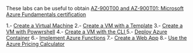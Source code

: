 These labs can be useful to obtain [AZ-900T00 and AZ-900T01: Microsoft Azure Fundamentals certification](https://learn.microsoft.com/en-us/certifications/exams/az-900/)

1.- [Create a Virtual Machine](https://github.com/ETSISI-CCforIoT/azure-fundamentals-en/blob/main/instructions/Walkthroughs/01-Create%20a%20virtual%20machine.md)
2.- [Create a VM with a Template](https://github.com/ETSISI-CCforIoT/azure-fundamentals-en/blob/main/instructions/Walkthroughs/09-Create%20a%20VM%20with%20a%20Template.md)
3.- [Create a VM with Powwrshell](https://github.com/ETSISI-CCforIoT/azure-fundamentals-en/blob/main/instructions/Walkthroughs/10-Create%20a%20VM%20with%20PowerShell.md)
4.- [Create a VM with the CLI ](https://github.com/ETSISI-CCforIoT/azure-fundamentals-en/blob/main/instructions/Walkthroughs/11-Create%20a%20VM%20with%20the%20CLI.md)
5.- [Deploy Azure Container](https://github.com/ETSISI-CCforIoT/azure-fundamentals-en/blob/main/instructions/Walkthroughs/02-Deploy%20Azure%20Container%20Instances.md)
6.- [Implement Azure Functions](https://github.com/ETSISI-CCforIoT/azure-fundamentals-en/blob/main/instructions/Walkthroughs/07-Implement%20Azure%20Functions.md)
7.- [Create a Web App](https://github.com/ETSISI-CCforIoT/azure-fundamentals-en/blob/main/instructions/Walkthroughs/08-Create%20a%20Web%20App.md)
8.- [Use the Azure Pricing Calculator](https://github.com/ETSISI-CCforIoT/azure-fundamentals-en/blob/main/instructions/Walkthroughs/19-Use%20the%20Azure%20Pricing%20Calculator.md)

